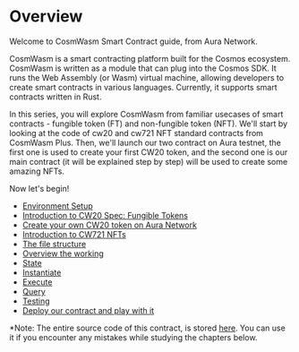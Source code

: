 # Overview
Welcome to CosmWasm Smart Contract guide, from Aura Network. 

CosmWasm is a smart contracting platform built for the Cosmos ecosystem. CosmWasm is written as a module that can plug into the Cosmos SDK. It runs the Web Assembly (or Wasm) virtual machine, allowing developers to create smart contracts in various languages. Currently, it supports smart contracts written in Rust.

In this series, you will explore CosmWasm from familiar usecases of smart contracts - fungible token (FT) and non-fungible token (NFT). We'll start by looking at the code of cw20 and cw721 NFT standard contracts from CosmWasm Plus. Then, we'll launch our two contract on Aura testnet, the first one is used to create your first CW20 token, and the second one is our main contract (it will be explained step by step) will be used to create some amazing NFTs.

Now let's begin!
- [Environment Setup](./1.Environment.md) 
- [Introduction to CW20 Spec: Fungible Tokens](./2.Intro-CW20.md)
- [Create your own CW20 token on Aura Network](./3.Create-your-own-CW20-token.md)
- [Introduction to CW721 NFTs](./4.Intro-CW721-NFTs.md)
- [The file structure](./5.Directory-Structure.md)
- [Overview the working](./6.What-will-we-do.md)
- [State](./7.State.md)
- [Instantiate](./8.Instantiate.md)
- [Execute](./9.Execute.md)
- [Query](./10.Query.md)
- [Testing](./11.Testing.md)
- [Deploy our contract and play with it](./12.Deploy-and-enjoy.md)

*Note: The entire source code of this contract, is stored [here][aura-nft]. You can use it if you encounter any mistakes while studying the chapters below.

[aura-nft]: https://github.com/aura-nw/aura-nft.git